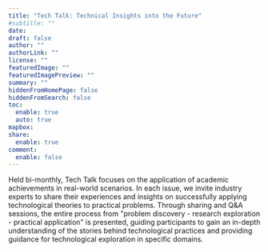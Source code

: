```yaml
---
title: "Tech Talk: Technical Insights into the Future"
#subtitle: ""
date: 
draft: false
author: ""
authorLink: ""
license: ""
featuredImage: ""
featuredImagePreview: ""
summary: ""
hiddenFromHomePage: false
hiddenFromSearch: false
toc:
  enable: true
  auto: true
mapbox:
share:
  enable: true
comment:
  enable: false
---
```


Held bi-monthly, Tech Talk focuses on the application of academic achievements in real-world scenarios. In each issue, we invite industry experts to share their experiences and insights on successfully applying technological theories to practical problems. Through sharing and Q&A sessions, the entire process from "problem discovery - research exploration - practical application" is presented, guiding participants to gain an in-depth understanding of the stories behind technological practices and providing guidance for technological exploration in specific domains.